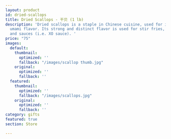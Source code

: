 ```yaml
---
layout: product
id: dried-scallops
title: Dried Scallops - 干贝 (1 lb)
description: 'Dried scallops is a staple in Chinese cuisine, used for its sweet and
  umami flavor. Its strong and distinct flavor is used for stir fries, porridge, stews,
  and sauces (i.e. XO sauce). '
price: "75"
images:
  default:
    thumbnail:
      optimized: ''
      fallback: "/images/scallop thumb.jpg"
    original:
      optimized: ''
      fallback: ''
  featured:
    thumbnail:
      optimized: ''
      fallback: "/images/scallops.jpg"
    original:
      optimized: ''
      fallback: ''
category: gifts
featured: true
section: Store

---
```


